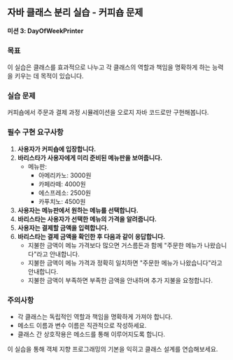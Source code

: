 ## 자바 클래스 분리 실습 - 커피숍 문제
**미션 3: DayOfWeekPrinter**
### 목표
이 실습은 클래스를 효과적으로 나누고 각 클래스의 역할과 책임을 명확하게 하는 능력을 키우는 데 목적이 있습니다.

### 실습 문제
커피숍에서 주문과 결제 과정 시뮬레이션을 오로지 자바 코드로만 구현해봅니다.

### 필수 구현 요구사항
1. **사용자가 커피숍에 입장합니다.**
2. **바리스타가 사용자에게 미리 준비된 메뉴판을 보여줍니다.**
    - 메뉴판:
        - 아메리카노: 3000원
        - 카페라떼: 4000원
        - 에스프레소: 2500원
        - 카푸치노: 4500원
3. **사용자는 메뉴판에서 원하는 메뉴를 선택합니다.**
4. **바리스타는 사용자가 선택한 메뉴의 가격을 알려줍니다.**
5. **사용자는 결제할 금액을 입력합니다.**
6. **바리스타는 결제 금액을 확인한 후 다음과 같이 응답합니다.**
    - 지불한 금액이 메뉴 가격보다 많으면 거스름돈과 함께 "주문한 메뉴가 나왔습니다"라고 안내합니다.
    - 지불한 금액이 메뉴 가격과 정확히 일치하면 "주문한 메뉴가 나왔습니다"라고 안내합니다.
    - 지불한 금액이 부족하면 부족한 금액을 안내하며 추가 지불을 요청합니다.

### 주의사항
- 각 클래스는 독립적인 역할과 책임을 명확하게 가져야 합니다.
- 메소드 이름과 변수 이름은 직관적으로 작성하세요.
- 클래스 간 상호작용은 메소드를 통해 이루어지도록 합니다.

이 실습을 통해 객체 지향 프로그래밍의 기본을 익히고 클래스 설계를 연습해보세요.